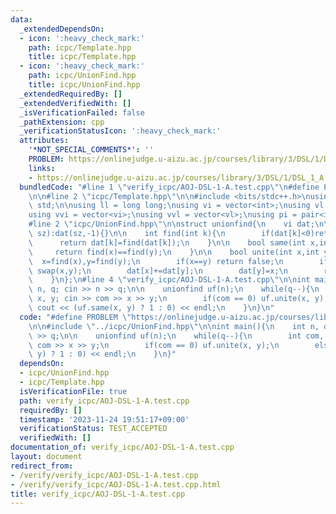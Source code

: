 ```yaml
---
data:
  _extendedDependsOn:
  - icon: ':heavy_check_mark:'
    path: icpc/Template.hpp
    title: icpc/Template.hpp
  - icon: ':heavy_check_mark:'
    path: icpc/UnionFind.hpp
    title: icpc/UnionFind.hpp
  _extendedRequiredBy: []
  _extendedVerifiedWith: []
  _isVerificationFailed: false
  _pathExtension: cpp
  _verificationStatusIcon: ':heavy_check_mark:'
  attributes:
    '*NOT_SPECIAL_COMMENTS*': ''
    PROBLEM: https://onlinejudge.u-aizu.ac.jp/courses/library/3/DSL/1/DSL_1_A
    links:
    - https://onlinejudge.u-aizu.ac.jp/courses/library/3/DSL/1/DSL_1_A
  bundledCode: "#line 1 \"verify_icpc/AOJ-DSL-1-A.test.cpp\"\n#define PROBLEM \"https://onlinejudge.u-aizu.ac.jp/courses/library/3/DSL/1/DSL_1_A\"\
    \n\n#line 2 \"icpc/Template.hpp\"\n\n#include <bits/stdc++.h>\nusing namespace\
    \ std;\n\nusing ll = long long;\nusing vi = vector<int>;\nusing vl = vector<ll>;\n\
    using vvi = vector<vi>;\nusing vvl = vector<vl>;\nusing pi = pair<int, int>;\n\
    #line 2 \"icpc/UnionFind.hpp\"\n\nstruct unionfind{\n    vi dat;\n\n    unionfind(int\
    \ sz):dat(sz,-1){}\n\n    int find(int k){\n        if(dat[k]<0)return k;\n  \
    \      return dat[k]=find(dat[k]);\n    }\n\n    bool same(int x,int y){\n   \
    \     return find(x)==find(y);\n    }\n\n    bool unite(int x,int y){\n      \
    \  x=find(x),y=find(y);\n        if(x==y) return false;\n        if(dat[x]>dat[y])\
    \ swap(x,y);\n        dat[x]+=dat[y];\n        dat[y]=x;\n        return true;\n\
    \    }\n};\n#line 4 \"verify_icpc/AOJ-DSL-1-A.test.cpp\"\n\nint main(){\n    int\
    \ n, q; cin >> n >> q;\n\n    unionfind uf(n);\n    while(q--){\n        int com,\
    \ x, y; cin >> com >> x >> y;\n        if(com == 0) uf.unite(x, y);\n        else\
    \ cout << (uf.same(x, y) ? 1 : 0) << endl;\n    }\n}\n"
  code: "#define PROBLEM \"https://onlinejudge.u-aizu.ac.jp/courses/library/3/DSL/1/DSL_1_A\"\
    \n\n#include \"../icpc/UnionFind.hpp\"\n\nint main(){\n    int n, q; cin >> n\
    \ >> q;\n\n    unionfind uf(n);\n    while(q--){\n        int com, x, y; cin >>\
    \ com >> x >> y;\n        if(com == 0) uf.unite(x, y);\n        else cout << (uf.same(x,\
    \ y) ? 1 : 0) << endl;\n    }\n}"
  dependsOn:
  - icpc/UnionFind.hpp
  - icpc/Template.hpp
  isVerificationFile: true
  path: verify_icpc/AOJ-DSL-1-A.test.cpp
  requiredBy: []
  timestamp: '2023-11-24 19:51:17+09:00'
  verificationStatus: TEST_ACCEPTED
  verifiedWith: []
documentation_of: verify_icpc/AOJ-DSL-1-A.test.cpp
layout: document
redirect_from:
- /verify/verify_icpc/AOJ-DSL-1-A.test.cpp
- /verify/verify_icpc/AOJ-DSL-1-A.test.cpp.html
title: verify_icpc/AOJ-DSL-1-A.test.cpp
---
```

